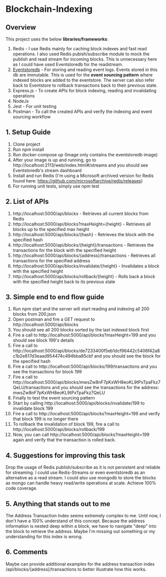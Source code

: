 # Blockchain-Indexing
## Overview
This project uses the below **libraries/frameworks**:
1. Redis - I use Redis mainly for caching block indexes and fast read operations. I also used Redis pubish/subscribe module to mock the publish and read stream for incoming blocks. This is unnecessary here as I could have used Eventstoredb for the readstream.
2. [Eventstoredb](https://www.eventstore.com/eventstoredb) - For storing and reading event logs. Events stored in this db are immutable. This is used for the **event sourcing pattern** where indexed blocks are added to the eventstore. The server can also refer back to Eventstore to rollback transactions back to their previous state.
3. Express.js - To create APIs for block indexing, reading and invalidating operations  
4. NodeJs
5. Jest - For unit testing
6. Postman - To call the created APIs and verify the indexing and event sourcing workflow

## 1. Setup Guide
1. Clone project
2. Run npm install
3. Run docker-compose up (Image only contains the eventstoredb image)
4. After your image is up and running, go to http://localhost:2113/web/index.html#/streams and you should see Eventstoredb's stream dashboard 
5. Install and run Redis (I'm using a Microsoft archived version for Redis found here: https://github.com/microsoftarchive/redis/releases)
6. For running unit tests, simply use npm test

## 2. List of APIs
1. http://localhost:5000/api/blocks - Retrieves all current blocks from Redis
2. http://localhost:5000/api/blocks?maxHeight={height} - Retrieves all blocks up to the specified max height
3. http://localhost:5000/api/blocks/{hash} - Retrieves the block with the specified hash
4. http://localhost:5000/api/blocks/{height}/transactions - Retrieves the transactions for the block with the specified height
5. http://localhost:5000/api/blocks/{address}/transactions - Retrieves all transactions for the specified address
6. http://localhost:5000/api/blocks/invalidate/{height} - Invalidates a block with the specified height
7. http://localhost:5000/api/blocks/rollback/{height} - Rolls back a block with the specified height back to its previous state

## 3. Simple end to end flow guide
1. Run npm start and the server will start reading and indexing all 200 blocks from 200.json
2. Open postman and fire a GET request to http://localhost:5000/api/blocks
3. You should see all 200 blocks sorted by the last indexed block first
4. Fire a call to http://localhost:5000/api/blocks?maxHeight=199 and you should see block 199's details
5. Fire a call to http://localhost:5000/api/blocks/de7233400f5eb1dcf96442c5406f42a8c1b2e817d3eaad954474c494bba85cbf and you should see the block for the specified hash
6. Fire a call to http://localhost:5000/api/blocks/199/transactions and you see the transactions for block 199
7. Fire a call to http://localhost:5000/api/blocks/mwsZw8nF7pKxWH8eoKL9tPxTpaFkz7QeLU/transactions and you should see the transactions for the address: mwsZw8nF7pKxWH8eoKL9tPxTpaFkz7QeLU
8. Finally to test the event sourcing pattern
9. Start by calling http://localhost:5000/api/blocks/invalidate/199 to invalidate block 199
10. Fire a call to http://localhost:5000/api/blocks?maxHeight=199 and verify that block 199 is no longer there
11. To rollback the invalidation of block 199, fire a call to http://localhost:5000/api/blocks/rollback/199
12. Now, you can call http://localhost:5000/api/blocks?maxHeight=199 again and verify that the transaction is rolled back.

## 4. Suggestions for improving this task
Drop the usage of Redis publish/subscribe as it is not persistent and reliable for streaming. I could use Redis-Streams or even eventstoredb as an alternative as a read stream. I could also use mongodb to store the blocks as mongo can handle heavy read/write operations at scale. Achieve 100% code coverage.

## 5. Anything that stands out to me
The Address Transaction Index seems extremely complex to me. Until now, I don't have a 100% understand of this concept. Because the address information is nested deep within a block, we have to navigate "deep" into the block to retrieve the address. Maybe I'm missing out something or my understanding for this index is wrong.

## 6. Comments
Maybe can provide additional examples for the address transaction index /api/blocks/{address}/transactions to better illustrate how this works.
